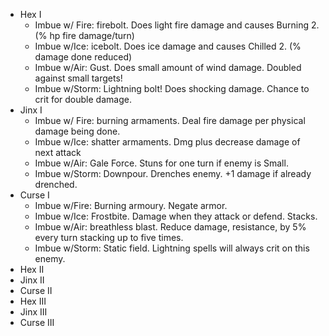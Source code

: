 * Hex I
    * Imbue w/ Fire: firebolt. Does light fire damage and causes Burning 2. (% hp fire damage/turn)
    * Imbue w/Ice: icebolt. Does ice damage and causes Chilled 2. (% damage done reduced)
    * Imbue w/Air: Gust. Does small amount of wind damage. Doubled against small targets!
    * Imbue w/Storm: Lightning bolt! Does shocking damage. Chance to crit for double damage.
* Jinx I
    * Imbue w/ Fire: burning armaments. Deal fire damage per physical damage being done.
    * Imbue w/Ice: shatter armaments. Dmg plus decrease damage of next attack
    * Imbue w/Air: Gale Force. Stuns for one turn if enemy is Small.
    * Imbue w/Storm: Downpour. Drenches enemy. +1 damage if already drenched.
* Curse I
    * Imbue w/Fire: Burning armoury. Negate armor.
    * Imbue w/Ice: Frostbite. Damage when they attack or defend. Stacks.
    * Imbue w/Air: breathless blast. Reduce damage, resistance, by 5% every turn stacking up to five times.
    * Imbue w/Storm: Static field. Lightning spells will always crit on this enemy.
* Hex II
* Jinx II
* Curse II
* Hex III
* Jinx III
* Curse III